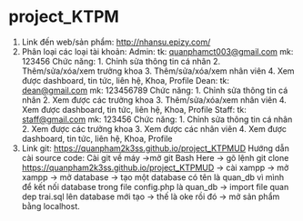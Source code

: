 # project_KTPM


1. Link đến web/sản phẩm: http://nhansu.epizy.com/
2. Phân loại các loại tài khoản:
    Admin:
        tk: quanphamct003@gmail.com
        mk: 123456
        Chức năng:
            1. Chỉnh sửa thông tin cá nhân 
            2. Thêm/sửa/xóa/xem trưởng khoa
            3. Thêm/sửa/xóa/xem nhân viên
            4. Xem được dashboard, tin tức, liên hệ, Khoa, Profile
    Dean:
        tk: dean@gmail.com
        mk: 123456789
        Chức năng:
            1. Chỉnh sửa thông tin cá nhân 
            2. Xem được các trưởng khoa
            3. Thêm/sửa/xóa/xem nhân viên
            4. Xem được dashboard, tin tức, liên hệ, Khoa, Profile
    Staff:
        tk: staff@gmail.com
        mk: 123456
        Chức năng:
            1. Chỉnh sửa thông tin cá nhân 
            2. Xem được các trưởng khoa
            3. Xem được các nhân viên
            4. Xem được dashboard, tin tức, liên hệ, Khoa, Profile
3.  Link git: https://quanpham2k3ss.github.io/project_KTPMUD
    Hướng dẫn cài source code: Cài git về máy ->mở git Bash Here -> gõ lệnh git clone https://quanpham2k3ss.github.io/project_KTPMUD -> cài xampp -> mở xampp -> mở database -> tạo một database có tên là quan_db vì mình để kết nối database trong file config.php là quan_db -> import file quan dep trai.sql lên database mới tạo -> thế là oke rồi đó -> mở sản phẩm bằng localhost.


